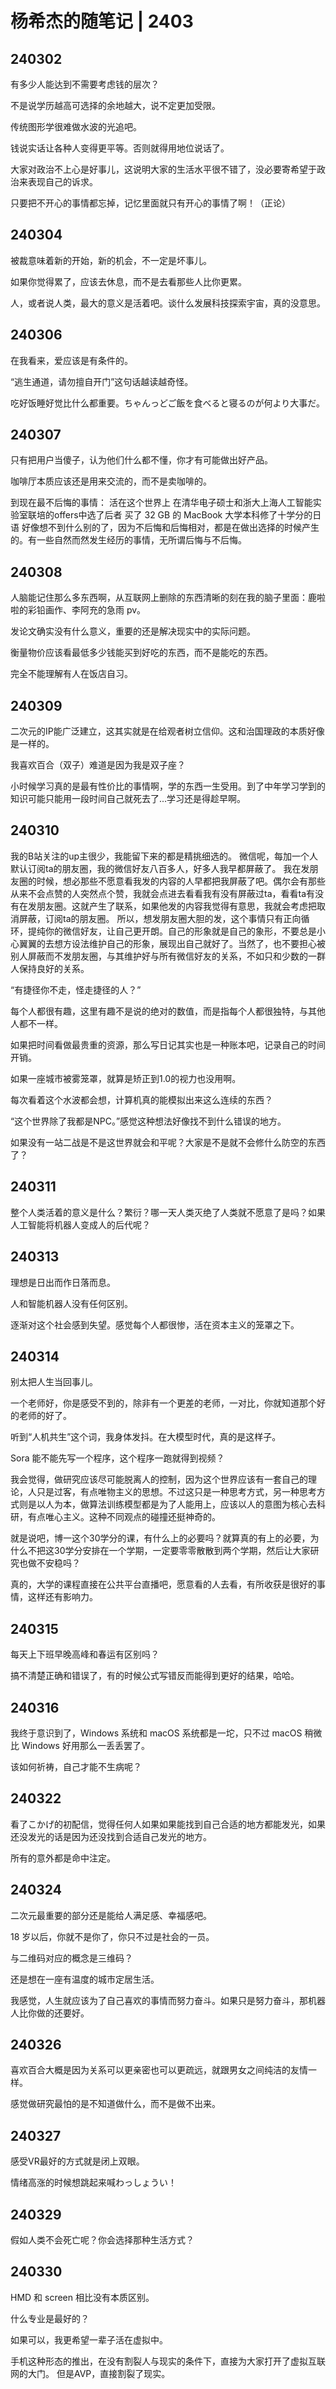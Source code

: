 # 杨希杰的随笔记 | 2403

## 240302

有多少人能达到不需要考虑钱的层次？

不是说学历越高可选择的余地越大，说不定更加受限。

传统图形学很难做水波的光追吧。

钱说实话让各种人变得更平等。否则就得用地位说话了。

大家对政治不上心是好事儿，这说明大家的生活水平很不错了，没必要寄希望于政治来表现自己的诉求。

只要把不开心的事情都忘掉，记忆里面就只有开心的事情了啊！（正论）

## 240304

被裁意味着新的开始，新的机会，不一定是坏事儿。

如果你觉得累了，应该去休息，而不是去看那些人比你更累。

人，或者说人类，最大的意义是活着吧。谈什么发展科技探索宇宙，真的没意思。

## 240306

在我看来，爱应该是有条件的。

“逃生通道，请勿擅自开门”这句话越读越奇怪。

吃好饭睡好觉比什么都重要。ちゃんっどご飯を食べると寝るのが何より大事だ。

## 240307

只有把用户当傻子，认为他们什么都不懂，你才有可能做出好产品。

咖啡厅本质应该还是用来交流的，而不是卖咖啡的。

到现在最不后悔的事情：
活在这个世界上
在清华电子硕士和浙大上海人工智能实验室联培的offers中选了后者
买了 32 GB 的 MacBook
大学本科修了十学分的日语
好像想不到什么别的了，因为不后悔和后悔相对，都是在做出选择的时候产生的。有一些自然而然发生经历的事情，无所谓后悔与不后悔。

## 240308

人脑能记住那么多东西啊，从互联网上删除的东西清晰的刻在我的脑子里面：鹿啦啦的彩铅画作、李阿充的急雨 pv。

发论文确实没有什么意义，重要的还是解决现实中的实际问题。

衡量物价应该看最低多少钱能买到好吃的东西，而不是能吃的东西。

完全不能理解有人在饭店自习。

## 240309

二次元的IP能广泛建立，这其实就是在给观者树立信仰。这和治国理政的本质好像是一样的。

我喜欢百合（双子）难道是因为我是双子座？

小时候学习真的是最有性价比的事情啊，学的东西一生受用。到了中年学习学到的知识可能只能用一段时间自己就死去了...学习还是得趁早啊。

## 240310

我的B站关注的up主很少，我能留下来的都是精挑细选的。
微信呢，每加一个人默认订阅ta的朋友圈，我的微信好友八百多人，好多人我早都屏蔽了。
我在发朋友圈的时候，想必那些不愿意看我发的内容的人早都把我屏蔽了吧。偶尔会有那些从来不会点赞的人突然点个赞，我就会点进去看看我有没有屏蔽过ta，看看ta有没有在发朋友圈。这就产生了联系，如果他发的内容我觉得有意思，我就会考虑把取消屏蔽，订阅ta的朋友圈。
所以，想发朋友圈大胆的发，这个事情只有正向循环，提纯你的微信好友，让自己更开朗。自己的形象就是自己的象形，不要总是小心翼翼的去想方设法维护自己的形象，展现出自己就好了。当然了，也不要担心被别人屏蔽而不发朋友圈，与其维护好与所有微信好友的关系，不如只和少数的一群人保持良好的关系。

“有捷径你不走，怪走捷径的人？”

每个人都很有趣，这里有趣不是说的绝对的数值，而是指每个人都很独特，与其他人都不一样。

如果把时间看做最贵重的资源，那么写日记其实也是一种账本吧，记录自己的时间开销。

如果一座城市被雾笼罩，就算是矫正到1.0的视力也没用啊。

每次看着这个水波都会想，计算机真的能模拟出来这么连续的东西？

“这个世界除了我都是NPC。”感觉这种想法好像找不到什么错误的地方。

如果没有一站二战是不是这世界就会和平呢？大家是不是就不会修什么防空的东西了？

## 240311

整个人类活着的意义是什么？繁衍？哪一天人类灭绝了人类就不愿意了是吗？如果人工智能将机器人变成人的后代呢？

## 240313

理想是日出而作日落而息。

人和智能机器人没有任何区别。

逐渐对这个社会感到失望。感觉每个人都很惨，活在资本主义的笼罩之下。

## 240314

别太把人生当回事儿。

一个老师好，你是感受不到的，除非有一个更差的老师，一对比，你就知道那个好的老师的好了。

听到“人机共生”这个词，我身体发抖。在大模型时代，真的是这样子。

Sora 能不能先写一个程序，这个程序一跑就得到视频？

我会觉得，做研究应该尽可能脱离人的控制，因为这个世界应该有一套自己的理论，人只是过客，有点唯物主义的思想。不过这只是一种思考方式，另一种思考方式则是以人为本，做算法训练模型都是为了人能用上，应该以人的意图为核心去科研，有点唯心主义。这种不同观点的碰撞还挺神奇的。

就是说吧，博一这个30学分的课，有什么上的必要吗？就算真的有上的必要，为什么不把这30学分安排在一个学期，一定要零零散散到两个学期，然后让大家研究也做不安稳吗？

真的，大学的课程直接在公共平台直播吧，愿意看的人去看，有所收获是很好的事情，这样还有影响力。

## 240315

每天上下班早晚高峰和春运有区别吗？

搞不清楚正确和错误了，有的时候公式写错反而能得到更好的结果，哈哈。

## 240316

我终于意识到了，Windows 系统和 macOS 系统都是一坨，只不过 macOS 稍微比 Windows 好用那么一丢丢罢了。

该如何祈祷，自己才能不生病呢？

## 240322

看了こかげ的初配信，觉得任何人如果如果能找到自己合适的地方都能发光，如果还没发光的话是因为还没找到合适自己发光的地方。

所有的意外都是命中注定。

## 240324

二次元最重要的部分还是能给人满足感、幸福感吧。

18 岁以后，你就不是你了，你只不过是社会的一员。

与二维码对应的概念是三维码？

还是想在一座有温度的城市定居生活。

我感觉，人生就应该为了自己喜欢的事情而努力奋斗。如果只是努力奋斗，那机器人比你做的还要好。

## 240326

喜欢百合大概是因为关系可以更亲密也可以更疏远，就跟男女之间纯洁的友情一样。

感觉做研究最怕的是不知道做什么，而不是做不出来。

## 240327

感受VR最好的方式就是闭上双眼。

情绪高涨的时候想跳起来喊わっしょうい！

## 240329

假如人类不会死亡呢？你会选择那种生活方式？

## 240330

HMD 和 screen 相比没有本质区别。

什么专业是最好的？

如果可以，我更希望一辈子活在虚拟中。

手机这种形态的推出，在没有割裂人与现实的条件下，直接为大家打开了虚拟互联网的大门。
但是AVP，直接割裂了现实。
